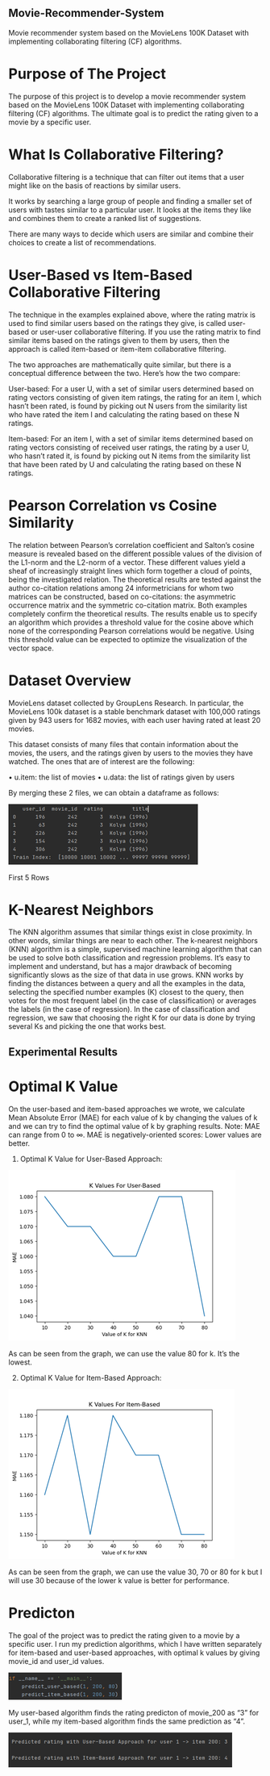 ## Movie-Recommender-System
Movie recommender system based on the MovieLens 100K Dataset with implementing collaborating filtering (CF) algorithms.

# Purpose of The Project

The purpose of this project is to develop a movie recommender system based on the MovieLens 100K Dataset with implementing collaborating filtering (CF) algorithms. The ultimate goal is to predict the rating given to a movie by a specific user.

# What Is Collaborative Filtering?

Collaborative filtering is a technique that can filter out items that a user might like on the basis of reactions by similar users.

It works by searching a large group of people and finding a smaller set of users with tastes similar to a particular user. It looks at the items they like and combines them to create a ranked list of suggestions.

There are many ways to decide which users are similar and combine their choices to create a list of recommendations.

# User-Based vs Item-Based Collaborative Filtering

The technique in the examples explained above, where the rating matrix is used to find similar users based on the ratings they give, is called user-based or user-user collaborative filtering. If you use the rating matrix to find similar items based on the ratings given to them by users, then the approach is called item-based or item-item collaborative filtering.

The two approaches are mathematically quite similar, but there is a conceptual difference between the two. Here’s how the two compare:

User-based: For a user U, with a set of similar users determined based on rating vectors consisting of given item ratings, the rating for an item I, which hasn’t been rated, is found by picking out N users from the similarity list who have rated the item I and calculating the rating based on these N ratings.

Item-based: For an item I, with a set of similar items determined based on rating vectors consisting of received user ratings, the rating by a user U, who hasn’t rated it, is found by picking out N items from the similarity list that have been rated by U and calculating the rating based on these N ratings.

# Pearson Correlation vs Cosine Similarity

The relation between Pearson’s correlation coefficient and Salton’s cosine measure is revealed based on the different possible values of the division of the L1-norm and the L2-norm of a vector. These different values yield a sheaf of increasingly straight lines which form together a cloud of points, being the investigated relation. The theoretical results are tested against the author co-citation relations among 24 informetricians for whom two matrices can be constructed, based on co-citations: the asymmetric occurrence matrix and the
symmetric co-citation matrix. Both examples completely confirm the theoretical results. The results enable us to specify an algorithm which provides a threshold value for the cosine above which none of the corresponding Pearson correlations would be negative. Using this threshold value can be expected to optimize the visualization of the vector space.

# Dataset Overview

MovieLens dataset collected by GroupLens Research. In particular, the MovieLens 100k dataset is a stable benchmark dataset with 100,000 ratings given by 943 users for 1682 movies, with each user having rated at least 20 movies.

This dataset consists of many files that contain information about the movies, the users, and the ratings given by users to the movies they have watched. The ones that are of interest are the following:

•	u.item: the list of movies
•	u.data: the list of ratings given by users

By merging these 2 files, we can obtain a dataframe as follows:

![---](/images/1.png)

First 5 Rows

# K-Nearest Neighbors

The KNN algorithm assumes that similar things exist in close proximity. In other words, similar things are near to each other.
The k-nearest neighbors (KNN) algorithm is a simple, supervised machine learning algorithm that can be used to solve both classification and regression problems. It’s easy to implement and understand, but has a major drawback of becoming significantly slows as the size of that data in use grows.
KNN works by finding the distances between a query and all the examples in the data, selecting the specified number examples (K) closest to the query, then votes for the most frequent label (in the case of classification) or averages the labels (in the case of regression).
In the case of classification and regression, we saw that choosing the right K for our data is done by trying several Ks and picking the one that works best.


## Experimental Results

# Optimal K Value

On the user-based and item-based approaches we wrote, we calculate Mean Absolute Error (MAE) for each value of k by changing the values of k and we can try to find the optimal value of k by graphing results.
Note: MAE can range from 0 to ∞. MAE is negatively-oriented scores: Lower values are better.


1.	Optimal K Value for User-Based Approach:

![---](/images/2.png)

As can be seen from the graph, we can use the value 80 for k. It’s the lowest.


2.	Optimal K Value for Item-Based Approach:

![---](/images/3.png)

As can be seen from the graph, we can use the value 30, 70 or 80 for k but I will use 30 because of the lower k value is better for performance.

# Predicton

The goal of the project was to predict the rating given to a movie by a specific user. I run my prediction algorithms, which I have written separately for item-based and user-based approaches, with optimal k values by giving movie_id and user_id values.

![---](/images/4.png)

My user-based algorithm finds the rating predicton of movie_200 as “3” for user_1, while my item-based algorithm finds the same prediction as “4”.

![---](/images/5.png)

